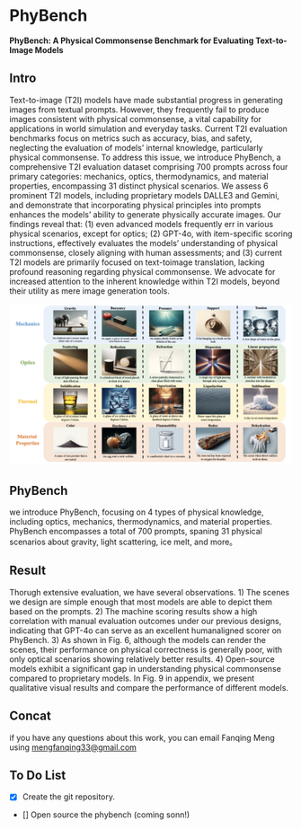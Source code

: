 # PhyBench

**PhyBench: A Physical Commonsense Benchmark for Evaluating Text-to-Image Models**

## Intro
Text-to-image (T2I) models have made substantial progress in generating images from textual prompts. However, they frequently fail to produce images consistent with physical commonsense, a vital capability for applications in world simulation and everyday tasks. Current T2I evaluation benchmarks focus on metrics such as accuracy, bias, and safety, neglecting the evaluation of models’ internal knowledge, particularly physical commonsense. To address this issue, we introduce PhyBench, a comprehensive T2I evaluation dataset comprising 700 prompts across four primary categories: mechanics, optics, thermodynamics, and material properties, encompassing 31 distinct physical scenarios. We assess 6 prominent T2I models, including proprietary models DALLE3 and Gemini, and demonstrate that incorporating physical principles into prompts enhances the models’ ability to generate physically accurate images. Our findings reveal that: (1) even advanced models frequently err in various physical scenarios, except for optics; (2) GPT-4o, with item-specific scoring instructions, effectively evaluates the models’ understanding of physical commonsense, closely aligning with human assessments; and (3) current T2I models are primarily focused on text-toimage translation, lacking profound reasoning regarding physical commonsense. We advocate for increased attention to the inherent knowledge within T2I models, beyond their utility as mere image generation tools.

![image-20240618105912845](./phybench.png)


## PhyBench
we introduce PhyBench, focusing on 4 types of physical knowledge, including optics, mechanics, thermodynamics, and material properties. PhyBench encompasses a total of 700 prompts, spaning 31 physical scenarios about gravity, light scattering, ice melt, and more。




## Result
Thorugh extensive evaluation, we have several observations. 1) The scenes we design are simple enough that most models are able to depict them based on the prompts. 2) The machine scoring results show a high correlation with manual evaluation outcomes under our previous designs, indicating that GPT-4o can serve as an excellent humanaligned scorer on PhyBench. 3) As shown in Fig. 6, although the models can render the scenes, their performance on physical correctness is generally poor, with only optical scenarios showing relatively better results. 4) Open-source models exhibit a significant gap in understanding physical commonsense compared to proprietary models. In Fig. 9 in appendix, we present qualitative visual results and compare the performance of different models.


## Concat
if you have any questions about this work, you can email Fanqing Meng using mengfanqing33@gmail.com

## To Do List

- [x] Create the git repository.


- [] Open source the phybench (coming sonn!)
